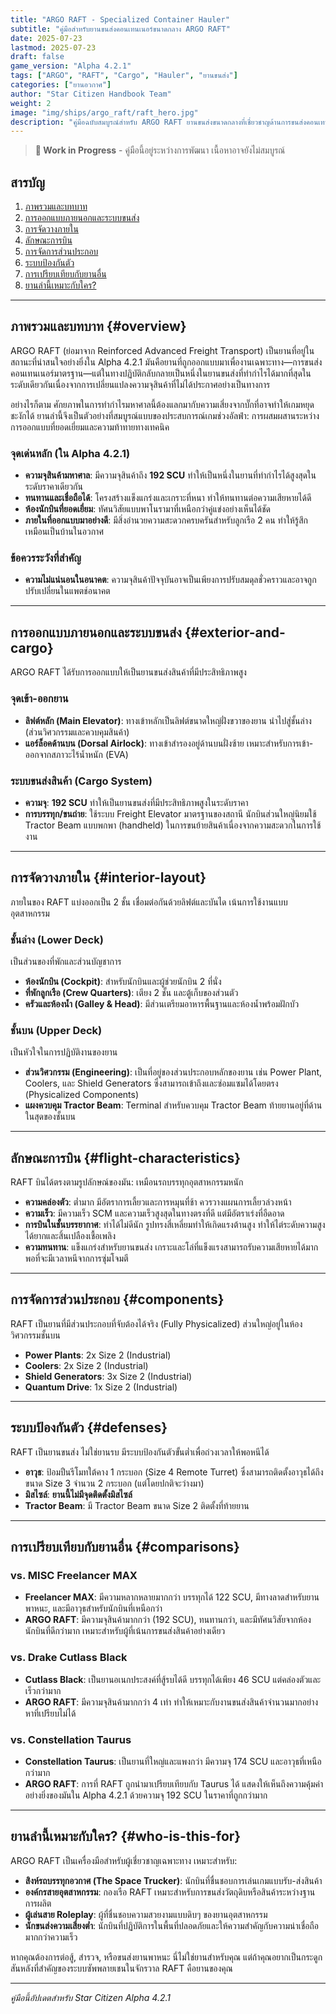 ```yaml
---
title: "ARGO RAFT - Specialized Container Hauler"
subtitle: "คู่มือสำหรับยานขนส่งคอนเทนเนอร์ขนาดกลาง ARGO RAFT"
date: 2025-07-23
lastmod: 2025-07-23
draft: false
game_version: "Alpha 4.2.1"
tags: ["ARGO", "RAFT", "Cargo", "Hauler", "ยานขนส่ง"]
categories: ["ยานอวกาศ"]
author: "Star Citizen Handbook Team"
weight: 2
image: "img/ships/argo_raft/raft_hero.jpg"
description: "คู่มือฉบับสมบูรณ์สำหรับ ARGO RAFT ยานขนส่งขนาดกลางที่เชี่ยวชาญด้านการขนส่งคอนเทนเนอร์มาตรฐานโดยเฉพาะ"
---
```


> **🚧 Work in Progress** - คู่มือนี้อยู่ระหว่างการพัฒนา เนื้อหาอาจยังไม่สมบูรณ์

<!-- Photo: Hero shot ของ ARGO RAFT กำลังบรรทุกสินค้าเต็มพิกัด บินออกจากสถานีอวกาศ -->

## สารบัญ

1. [ภาพรวมและบทบาท](#overview)
2. [การออกแบบภายนอกและระบบขนส่ง](#exterior-and-cargo)
3. [การจัดวางภายใน](#interior-layout)
4. [ลักษณะการบิน](#flight-characteristics)
5. [การจัดการส่วนประกอบ](#components)
6. [ระบบป้องกันตัว](#defenses)
7. [การเปรียบเทียบกับยานอื่น](#comparisons)
8. [ยานลำนี้เหมาะกับใคร?](#who-is-this-for)

---

## ภาพรวมและบทบาท {#overview}

ARGO RAFT (ย่อมาจาก Reinforced Advanced Freight Transport) เป็นยานที่อยู่ในสถานะที่น่าสนใจอย่างยิ่งใน Alpha 4.2.1 มันคือยานที่ถูกออกแบบมาเพื่องานเฉพาะทาง—การขนส่งคอนเทนเนอร์มาตรฐาน—แต่ในทางปฏิบัติกลับกลายเป็นหนึ่งในยานขนส่งที่ทำกำไรได้มากที่สุดในระดับเดียวกันเนื่องจากการเปลี่ยนแปลงความจุสินค้าที่ไม่ได้ประกาศอย่างเป็นทางการ

อย่างไรก็ตาม ศักยภาพในการทำกำไรมหาศาลนี้ต้องแลกมากับความเสี่ยงจากบั๊กที่อาจทำให้เกมหยุดชะงักได้ ยานลำนี้จึงเป็นตัวอย่างที่สมบูรณ์แบบของประสบการณ์เกมช่วงอัลฟ่า: การผสมผสานระหว่างการออกแบบที่ยอดเยี่ยมและความท้าทายทางเทคนิค

<!-- Photo: ภาพ official artwork ของ ARGO RAFT แสดงให้เห็นดีไซน์ที่เน้นการใช้งาน -->

### จุดเด่นหลัก (ใน Alpha 4.2.1)
- **ความจุสินค้ามหาศาล**: มีความจุสินค้าถึง **192 SCU** ทำให้เป็นหนึ่งในยานที่ทำกำไรได้สูงสุดในระดับราคาเดียวกัน
- **ทนทานและเชื่อถือได้**: โครงสร้างแข็งแกร่งและเกราะที่หนา ทำให้ทนทานต่อความเสียหายได้ดี
- **ห้องนักบินที่ยอดเยี่ยม**: ทัศนวิสัยแบบพาโนรามาที่เหนือกว่าคู่แข่งอย่างเห็นได้ชัด
- **ภายในที่ออกแบบมาอย่างดี**: มีสิ่งอำนวยความสะดวกครบครันสำหรับลูกเรือ 2 คน ทำให้รู้สึกเหมือนเป็นบ้านในอวกาศ

### ข้อควรระวังที่สำคัญ
- **ความไม่แน่นอนในอนาคต**: ความจุสินค้าปัจจุบันอาจเป็นเพียงการปรับสมดุลชั่วคราวและอาจถูกปรับเปลี่ยนในแพตช์อนาคต

---

## การออกแบบภายนอกและระบบขนส่ง {#exterior-and-cargo}

ARGO RAFT ได้รับการออกแบบให้เป็นยานขนส่งสินค้าที่มีประสิทธิภาพสูง

<!-- Photo: ภาพด้านข้างของ RAFT แสดงให้เห็นการออกแบบที่เน้นการใช้งาน -->

### จุดเข้า-ออกยาน
- **ลิฟต์หลัก (Main Elevator)**: ทางเข้าหลักเป็นลิฟต์ขนาดใหญ่ฝั่งขวาของยาน นำไปสู่ชั้นล่าง (ส่วนวิศวกรรมและควบคุมสินค้า)
- **แอร์ล็อคด้านบน (Dorsal Airlock)**: ทางเข้าสำรองอยู่ด้านบนฝั่งซ้าย เหมาะสำหรับการเข้า-ออกจากสภาวะไร้น้ำหนัก (EVA)

### ระบบขนส่งสินค้า (Cargo System)
- **ความจุ**: **192 SCU** ทำให้เป็นยานขนส่งที่มีประสิทธิภาพสูงในระดับราคา
- **การบรรทุก/ขนถ่าย**: ใช้ระบบ Freight Elevator มาตรฐานของสถานี นักบินส่วนใหญ่นิยมใช้ Tractor Beam แบบพกพา (handheld) ในการขนย้ายสินค้าเนื่องจากความสะดวกในการใช้งาน

<!-- Photo: ภาพ RAFT กำลังขนถ่ายสินค้าจาก Freight Elevator -->

---

## การจัดวางภายใน {#interior-layout}

ภายในของ RAFT แบ่งออกเป็น 2 ชั้น เชื่อมต่อกันด้วยลิฟต์และบันได เน้นการใช้งานแบบอุตสาหกรรม

<!-- Photo: ภาพรวมภายในชั้นบน แสดงการจัดวางห้องต่างๆ -->

### ชั้นล่าง (Lower Deck)
เป็นส่วนของที่พักและส่วนบัญชาการ
- **ห้องนักบิน (Cockpit)**: สำหรับนักบินและผู้ช่วยนักบิน 2 ที่นั่ง
- **ที่พักลูกเรือ (Crew Quarters)**: เตียง 2 ชั้น และตู้เก็บของส่วนตัว
- **ครัวและห้องน้ำ (Galley & Head)**: มีส่วนเตรียมอาหารพื้นฐานและห้องน้ำพร้อมฝักบัว

### ชั้นบน (Upper Deck)
เป็นหัวใจในการปฏิบัติงานของยาน
- **ส่วนวิศวกรรม (Engineering)**: เป็นที่อยู่ของส่วนประกอบหลักของยาน เช่น Power Plant, Coolers, และ Shield Generators ซึ่งสามารถเข้าถึงและซ่อมแซมได้โดยตรง (Physicalized Components)
- **แผงควบคุม Tractor Beam**: Terminal สำหรับควบคุม Tractor Beam ท้ายยานอยู่ที่ด้านในสุดของชั้นบน

<!-- Photo: ภาพภายในชั้นล่าง แสดงส่วนวิศวกรรมและพื้นที่เก็บของ -->

---

## ลักษณะการบิน {#flight-characteristics}

RAFT บินได้ตรงตามรูปลักษณ์ของมัน: เหมือนรถบรรทุกอุตสาหกรรมหนัก
- **ความคล่องตัว**: ต่ำมาก มีอัตราการเลี้ยวและการหมุนที่ช้า ควรวางแผนการเลี้ยวล่วงหน้า
- **ความเร็ว**: มีความเร็ว SCM และความเร็วสูงสุดในทางตรงที่ดี แต่มีอัตราเร่งที่อืดอาด
- **การบินในชั้นบรรยากาศ**: ทำได้ไม่ดีนัก รูปทรงสี่เหลี่ยมทำให้เกิดแรงต้านสูง ทำให้ไต่ระดับความสูงได้ยากและสิ้นเปลืองเชื้อเพลิง
- **ความทนทาน**: แข็งแกร่งสำหรับยานขนส่ง เกราะและโล่ที่แข็งแรงสามารถรับความเสียหายได้มากพอที่จะมีเวลาหนีจากการซุ่มโจมตี

---

## การจัดการส่วนประกอบ {#components}

RAFT เป็นยานที่มีส่วนประกอบที่จับต้องได้จริง (Fully Physicalized) ส่วนใหญ่อยู่ในห้องวิศวกรรมชั้นบน
- **Power Plants**: 2x Size 2 (Industrial)
- **Coolers**: 2x Size 2 (Industrial)
- **Shield Generators**: 3x Size 2 (Industrial)
- **Quantum Drive**: 1x Size 2 (Industrial)

---

## ระบบป้องกันตัว {#defenses}

RAFT เป็นยานขนส่ง ไม่ใช่ยานรบ มีระบบป้องกันตัวขั้นต่ำเพื่อถ่วงเวลาให้พอหนีได้
- **อาวุธ**: ป้อมปืนรีโมทใต้คาง 1 กระบอก (Size 4 Remote Turret) ซึ่งสามารถติดตั้งอาวุธได้ถึงขนาด Size 3 จำนวน 2 กระบอก (แต่โดยปกติจะว่างมา)
- **มิสไซล์**: **ยานนี้ไม่มีจุดติดตั้งมิสไซล์**
- **Tractor Beam**: มี Tractor Beam ขนาด Size 2 ติดตั้งที่ท้ายยาน

---

## การเปรียบเทียบกับยานอื่น {#comparisons}

### vs. MISC Freelancer MAX
- **Freelancer MAX**: มีความหลากหลายมากกว่า บรรทุกได้ 122 SCU, มีทางลาดสำหรับยานพาหนะ, และมีอาวุธสำหรับนักบินที่เหนือกว่า
- **ARGO RAFT**: มีความจุสินค้ามากกว่า (192 SCU), ทนทานกว่า, และมีทัศนวิสัยจากห้องนักบินที่ดีกว่ามาก เหมาะสำหรับผู้ที่เน้นการขนส่งสินค้าอย่างเดียว

### vs. Drake Cutlass Black
- **Cutlass Black**: เป็นยานอเนกประสงค์ที่สู้รบได้ดี บรรทุกได้เพียง 46 SCU แต่คล่องตัวและเร็วกว่ามาก
- **ARGO RAFT**: มีความจุสินค้ามากกว่า 4 เท่า ทำให้เหมาะกับงานขนส่งสินค้าจำนวนมากอย่างหาที่เปรียบไม่ได้

### vs. Constellation Taurus
- **Constellation Taurus**: เป็นยานที่ใหญ่และแพงกว่า มีความจุ 174 SCU และอาวุธที่เหนือกว่ามาก
- **ARGO RAFT**: การที่ RAFT ถูกนำมาเปรียบเทียบกับ Taurus ได้ แสดงให้เห็นถึงความคุ้มค่าอย่างยิ่งของมันใน Alpha 4.2.1 ด้วยความจุ 192 SCU ในราคาที่ถูกกว่ามาก

---

## ยานลำนี้เหมาะกับใคร? {#who-is-this-for}

ARGO RAFT เป็นเครื่องมือสำหรับผู้เชี่ยวชาญเฉพาะทาง เหมาะสำหรับ:
- **สิงห์รถบรรทุกอวกาศ (The Space Trucker)**: นักบินที่ชื่นชอบการเล่นเกมแบบรับ-ส่งสินค้า
- **องค์กรสายอุตสาหกรรม**: กองเรือ RAFT เหมาะสำหรับการขนส่งวัตถุดิบหรือสินค้าระหว่างฐานการผลิต
- **ผู้เล่นสาย Roleplay**: ผู้ที่ชื่นชอบความสวยงามแบบดิบๆ ของยานอุตสาหกรรม
- **นักขนส่งความเสี่ยงต่ำ**: นักบินที่ปฏิบัติการในพื้นที่ปลอดภัยและให้ความสำคัญกับความน่าเชื่อถือมากกว่าความเร็ว

หากคุณต้องการต่อสู้, สำรวจ, หรือขนส่งยานพาหนะ นี่ไม่ใช่ยานสำหรับคุณ แต่ถ้าคุณอยากเป็นกระดูกสันหลังที่สำคัญของระบบซัพพลายเชนในจักรวาล RAFT คือยานของคุณ

---

*คู่มือนี้อัปเดตสำหรับ Star Citizen Alpha 4.2.1*
